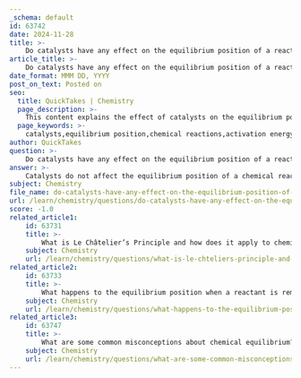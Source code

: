 ```yaml
---
_schema: default
id: 63742
date: 2024-11-28
title: >-
    Do catalysts have any effect on the equilibrium position of a reaction?
article_title: >-
    Do catalysts have any effect on the equilibrium position of a reaction?
date_format: MMM DD, YYYY
post_on_text: Posted on
seo:
  title: QuickTakes | Chemistry
  page_description: >-
    This content explains the effect of catalysts on the equilibrium position of chemical reactions, emphasizing that while catalysts speed up reaction rates, they do not alter the equilibrium concentrations of reactants and products.
  page_keywords: >-
    catalysts,equilibrium position,chemical reactions,activation energy,reaction pathway,forward reaction,reverse reaction,Le Chtelier's Principle,equilibrium constant,concentrations of reactants and products
author: QuickTakes
question: >-
    Do catalysts have any effect on the equilibrium position of a reaction?
answer: >-
    Catalysts do not affect the equilibrium position of a chemical reaction. Their primary role is to increase the rate at which equilibrium is reached by providing an alternative reaction pathway that requires lower activation energy. This means that a catalyst accelerates both the forward and reverse reactions equally, thereby maintaining the balance between the concentrations of reactants and products at equilibrium.\n\nTo elaborate, when a catalyst is introduced to a reaction, it does not change the relative rates of the forward and backward reactions; both are sped up to the same extent. As a result, the amounts of reactants and products present at equilibrium remain unchanged compared to a reaction without a catalyst. This principle is consistent with Le Châtelier's Principle, which states that changes in concentration, pressure, or temperature can shift the position of equilibrium, but the introduction of a catalyst does not qualify as a change that affects equilibrium.\n\nIn summary, while catalysts are essential for enhancing the speed of reactions, they do not influence the equilibrium constant (K) or the position of equilibrium itself. They simply help the system reach equilibrium faster without altering the final concentrations of reactants and products.
subject: Chemistry
file_name: do-catalysts-have-any-effect-on-the-equilibrium-position-of-a-reaction.md
url: /learn/chemistry/questions/do-catalysts-have-any-effect-on-the-equilibrium-position-of-a-reaction
score: -1.0
related_article1:
    id: 63731
    title: >-
        What is Le Châtelier’s Principle and how does it apply to chemical equilibria?
    subject: Chemistry
    url: /learn/chemistry/questions/what-is-le-chteliers-principle-and-how-does-it-apply-to-chemical-equilibria
related_article2:
    id: 63733
    title: >-
        What happens to the equilibrium position when a reactant is removed?
    subject: Chemistry
    url: /learn/chemistry/questions/what-happens-to-the-equilibrium-position-when-a-reactant-is-removed
related_article3:
    id: 63747
    title: >-
        What are some common misconceptions about chemical equilibrium?
    subject: Chemistry
    url: /learn/chemistry/questions/what-are-some-common-misconceptions-about-chemical-equilibrium
---
```


&nbsp;